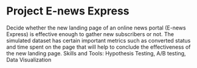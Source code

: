# Project E-news Express
Decide whether the new landing page of an online news portal (E-news Express) is effective enough to gather new subscribers or not. The simulated dataset has certain important metrics such as converted status and time spent on the page that will help to conclude the effectiveness of the new landing page. Skills and Tools: Hypothesis Testing, A/B testing, Data Visualization
